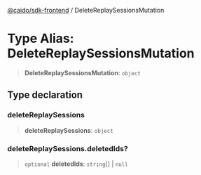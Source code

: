 [@caido/sdk-frontend](../index.md) / DeleteReplaySessionsMutation

# Type Alias: DeleteReplaySessionsMutation

> **DeleteReplaySessionsMutation**: `object`

## Type declaration

### deleteReplaySessions

> **deleteReplaySessions**: `object`

### deleteReplaySessions.deletedIds?

> `optional` **deletedIds**: `string`[] \| `null`
